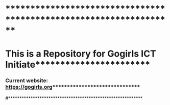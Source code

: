# ******************************************************************
# This is a Repository for Gogirls ICT Initiate***********************
### Current website: https://gogirls.org******************************
#************************************************************
